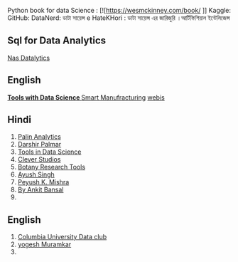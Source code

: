 Python book for data Science : [![https://wesmckinney.com/book/ ]]
Kaggle: [](https://www.kaggle.com/datasets/lukebarousse/data-analyst-job-postings-google-search)
GitHub:[](https://github.com/lukebarousse/Data_Analyst_Streamlit_App_V1)
DataNerd:[](https://datanerd.tech/About)
ডাটা সায়েন্স  e HateKHori : [](https://datasinsightsbd.gitbook.io/dsbook/probability)
ডাটা সায়েন্স এর জারিজুরি ।আর্টিফিশিয়াল ইন্টেলিজেন্স[](https://medium.com/@reyadrahman/%E0%A6%A1%E0%A6%BE%E0%A6%9F%E0%A6%BE-%E0%A6%B8%E0%A6%BE%E0%A7%9F%E0%A7%87%E0%A6%A8%E0%A7%8D%E0%A6%B8-%E0%A6%8F%E0%A6%B0-%E0%A6%9C%E0%A6%BE%E0%A6%B0%E0%A6%BF%E0%A6%9C%E0%A7%81%E0%A6%B0%E0%A6%BF-%E0%A6%86%E0%A6%B0%E0%A7%8D%E0%A6%9F%E0%A6%BF%E0%A6%AB%E0%A6%BF%E0%A6%B6%E0%A6%BF%E0%A7%9F%E0%A6%BE%E0%A6%B2-%E0%A6%87%E0%A6%A8%E0%A7%8D%E0%A6%9F%E0%A7%87%E0%A6%B2%E0%A6%BF%E0%A6%9C%E0%A7%87%E0%A6%A8%E0%A7%8D%E0%A6%B8-d1453397ea84)
## Sql for Data Analytics
[Nas Datalytics ](https://www.youtube.com/watch?v=MOcTzaUoHRE&t=76s)


## English 
**[Tools with Data Science ](https://www.youtube.com/@se-lr5ff/streams)**
[Smart Manufracturing](https://www.youtube.com/@smartmanufacturing9663/playlists)
[webis](https://www.youtube.com/@webis/playlists)


## Hindi
1. [ Palin Analytics](https://www.youtube.com/@palinanalytics/playlists)
2. [Darshir Palmar](https://youtu.be/hf2go3E2m8g?si=9vLsd87G_mp6IqVE)
3. [Tools in Data Science](https://www.youtube.com/@se-lr5ff/streams)
4. [Clever Studios](https://www.youtube.com/@cleverstudies/playlists)
5. [Botany Research Tools](https://www.youtube.com/@botanyresearchsolutions4849/playlists)
6. [Ayush Singh](https://www.youtube.com/@AyushSinghSh/videos)
7. [Peyush K. Mishra](https://www.youtube.com/@peeyushmisra/streams)
8. [By Ankit Bansal](https://www.youtube.com/playlist?list=PLBTZqjSKn0Ie0FvR3_ass_iTIqYV_CAth)
9. 


## English
1. [Columbia University Data club](https://www.youtube.com/watch?v=LExkr8WrjHo&list=PLn2mSnvztA5sEcprBA0wpoN_tYlSX7U91)
2. [yogesh Muramkar](https://www.youtube.com/@yogeshmurumkar/videos)
3. 


